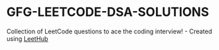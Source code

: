 # GFG-LEETCODE-DSA-SOLUTIONS
Collection of LeetCode questions to ace the coding interview! - Created using [LeetHub](https://github.com/QasimWani/LeetHub)

